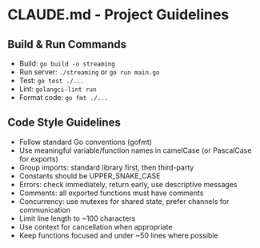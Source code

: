 # CLAUDE.md - Project Guidelines

## Build & Run Commands
- Build: `go build -o streaming`
- Run server: `./streaming` or `go run main.go`
- Test: `go test ./...`
- Lint: `golangci-lint run`
- Format code: `go fmt ./...`

## Code Style Guidelines
- Follow standard Go conventions (gofmt)
- Use meaningful variable/function names in camelCase (or PascalCase for exports)
- Group imports: standard library first, then third-party
- Constants should be UPPER_SNAKE_CASE
- Errors: check immediately, return early, use descriptive messages
- Comments: all exported functions must have comments
- Concurrency: use mutexes for shared state, prefer channels for communication
- Limit line length to ~100 characters
- Use context for cancellation when appropriate
- Keep functions focused and under ~50 lines where possible